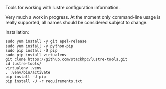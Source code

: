 Tools for working with lustre configuration information.

Very much a work in progress. At the moment only command-line usage is really supported, all names should be considered subject to change.

Installation:

```shell
sudo yum install -y git epel-release
sudo yum install -y python-pip
sudo pip install -U pip
sudo pip install virtualenv
git clone https://github.com/stackhpc/lustre-tools.git
cd lustre-tools/
virtualenv .venv
. .venv/bin/activate
pip install -U pip
pip install -U -r requirements.txt
```